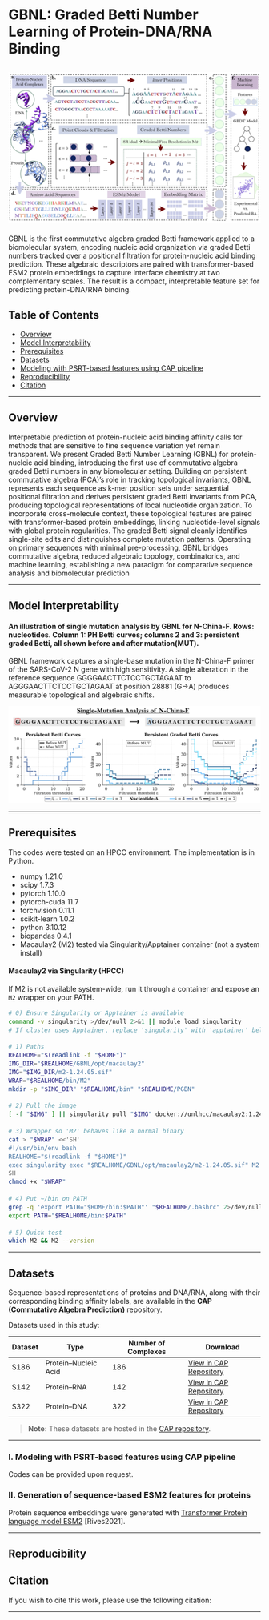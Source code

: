 # GBNL: Graded Betti Number Learning of Protein-DNA/RNA Binding

![Workflow Diagram](workflow.png)
---
GBNL is the first commutative algebra graded Betti framework applied to a biomolecular system, encoding nucleic acid organization via graded Betti numbers tracked over a positional filtration for protein-nucleic acid binding prediction. These algebraic descriptors are paired with transformer-based ESM2 protein embeddings to capture interface chemistry at two complementary scales. The result is a compact, interpretable feature set for predicting protein-DNA/RNA binding.

## Table of Contents
- [Overview](#description)
- [Model Interpretability](#model-Interpretability)
- [Prerequisites](#prerequisites)
- [Datasets](#datasets)
- [Modeling with PSRT-based features using CAP pipeline](#Modeling-with-PSRT-based-features)
- [Reproducibility](#reproducibility)
- [Citation](#citations)

---

## Overview
Interpretable prediction of protein-nucleic acid binding affinity calls for methods that are sensitive to fine sequence variation yet remain transparent. We present Graded Betti Number Learning (GBNL) for protein-nucleic acid binding, introducing the first use of commutative algebra graded Betti numbers in any biomolecular setting. Building on persistent commutative algebra (PCA)’s role in tracking topological invariants, GBNL represents each sequence as k-mer position sets under sequential positional filtration and derives persistent graded Betti invariants from PCA, producing topological representations of local nucleotide organization. To incorporate cross-molecule context, these topological features are paired with transformer-based protein embeddings, linking nucleotide-level signals with global protein regularities. The graded Betti signal cleanly identifies single-site edits and distinguishes complete mutation patterns. Operating on primary sequences with minimal pre-processing, GBNL bridges commutative algebra, reduced algebraic topology, combinatorics, and machine learning, establishing a new paradigm for comparative sequence analysis and biomolecular prediction

---

## Model Interpretability

#### An illustration of single mutation analysis by GBNL for N-China-F. Rows: nucleotides. Column 1: PH Betti curves; columns 2 and 3: persistent graded Betti, all shown before and after mutation(MUT).

GBNL framework captures a single-base mutation in the N-China-F primer of the SARS-CoV-2 N gene with high sensitivity. A single alteration in the reference sequence GGGGAACTTCTCCTGCTAGAAT to AGGGAACTTCTCCTGCTAGAAT at position 28881 (G→A) produces measurable topological and algebraic shifts.

![Model Implementation](covid.png)

---

## Prerequisites

The codes were tested on an HPCC environment. The implementation is in Python.

- numpy                     1.21.0
- scipy                     1.7.3
- pytorch                   1.10.0
- pytorch-cuda              11.7
- torchvision               0.11.1
- scikit-learn              1.0.2
- python                    3.10.12
- biopandas                 0.4.1
- Macaulay2 (M2)            tested via Singularity/Apptainer container (not a system install)

#### Macaulay2 via Singularity (HPCC)

If M2 is not available system-wide, run it through a container and expose an `M2` wrapper on your PATH.

```bash
# 0) Ensure Singularity or Apptainer is available
command -v singularity >/dev/null 2>&1 || module load singularity
# If cluster uses Apptainer, replace 'singularity' with 'apptainer' below.

# 1) Paths
REALHOME="$(readlink -f "$HOME")"
IMG_DIR="$REALHOME/GBNL/opt/macaulay2"
IMG="$IMG_DIR/m2-1.24.05.sif"
WRAP="$REALHOME/bin/M2"
mkdir -p "$IMG_DIR" "$REALHOME/bin" "$REALHOME/PGBN"

# 2) Pull the image
[ -f "$IMG" ] || singularity pull "$IMG" docker://unlhcc/macaulay2:1.24.05

# 3) Wrapper so 'M2' behaves like a normal binary
cat > "$WRAP" <<'SH'
#!/usr/bin/env bash
REALHOME="$(readlink -f "$HOME")"
exec singularity exec "$REALHOME/GBNL/opt/macaulay2/m2-1.24.05.sif" M2 -q "$@"
SH
chmod +x "$WRAP"

# 4) Put ~/bin on PATH
grep -q 'export PATH="$HOME/bin:$PATH"' "$REALHOME/.bashrc" 2>/dev/null || echo 'export PATH="$HOME/bin:$PATH"' >> "$REALHOME/.bashrc"
export PATH="$REALHOME/bin:$PATH"

# 5) Quick test
which M2 && M2 --version
```
---
## Datasets

Sequence-based representations of proteins and DNA/RNA, along with their corresponding binding affinity labels, are available in the **CAP (Commutative Algebra Prediction)** repository.

Datasets used in this study:

| Dataset | Type                 | Number of Complexes | Download |
|----------|----------------------|---------------------|-----------|
| S186     | Protein–Nucleic Acid | 186                 | [View in CAP Repository](https://github.com/mzia-s/CAP/tree/f603c299b2c39e0aad0fa536ddb5adbfcdbc0439/Datasets/S186.csv) |
| S142     | Protein–RNA          | 142                 | [View in CAP Repository](https://github.com/mzia-s/CAP/tree/f603c299b2c39e0aad0fa536ddb5adbfcdbc0439/Datasets/S142.csv) |
| S322     | Protein–DNA          | 322                 | [View in CAP Repository](https://github.com/mzia-s/CAP/tree/f603c299b2c39e0aad0fa536ddb5adbfcdbc0439/Datasets/S322.csv) |

> **Note:** These datasets are hosted in the [CAP repository](https://github.com/mzia-s/CAP). 
---

### I. Modeling with PSRT-based features using CAP pipeline

Codes can be provided upon request. 

### II. Generation of sequence-based ESM2 features for proteins
Protein sequence embeddings were generated with [Transformer Protein language model ESM2](https://github.com/facebookresearch/esm) [Rives2021].

---

## Reproducibility

## Citation

If you wish to cite this work, please use the following citation:

  

---
